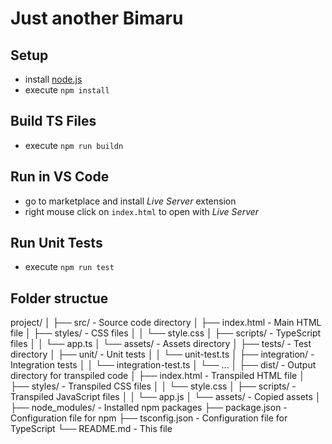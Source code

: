 # Just another Bimaru

## Setup

- install [node.js](https://nodejs.org/en/download)
- execute `npm install`

## Build TS Files

- execute `npm run buildn`

## Run in VS Code

- go to marketplace and install *Live Server* extension
- right mouse click on `index.html` to open with *Live Server*

## Run Unit Tests

- execute `npm run test`

## Folder structue

project/
│
├── src/          - Source code directory
│   ├── index.html         - Main HTML file
│   ├── styles/            - CSS files
│   │   └── style.css
│   ├── scripts/           - TypeScript files
│   │   └── app.ts
│   └── assets/            - Assets directory
│
├── tests/        - Test directory
│   ├── unit/             - Unit tests
│   │   └── unit-test.ts
│   ├── integration/      - Integration tests
│   │   └── integration-test.ts
│   └── ...
│
├── dist/         - Output directory for transpiled code
│   ├── index.html         - Transpiled HTML file
│   ├── styles/            - Transpiled CSS files
│   │   └── style.css
│   ├── scripts/           - Transpiled JavaScript files
│   │   └── app.js
│   └── assets/            - Copied assets
│
├── node_modules/    - Installed npm packages
├── package.json      - Configuration file for npm
├── tsconfig.json     - Configuration file for TypeScript
└── README.md         - This file

